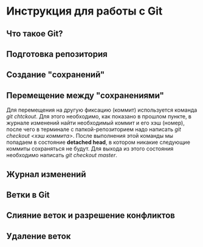 # Инструкция для работы с Git

## Что такое Git?

## Подготовка репозитория

## Создание "сохранений"

## Перемещение между "сохранениями"
Для перемещения на другую фиксацию (коммит) используется команда *git chtckout*. Для этого необходимо, как показано в прошлом пункте, в журнале изменений найти необходимый коммит и его хэш (номер), после чего в терминале с папкой-репозиторием надо написать *git checkout <хэш коммита>*. После выполнения этой команды мы попадаем в состояние **detached head**, в котором никакие следующие коммиты сохраняться не будут. Для выхода из этого состояния необходимо написать *git checkout master*.
## Журнал изменений

## Ветки в Git

## Слияние веток и разрешение конфликтов

## Удаление веток